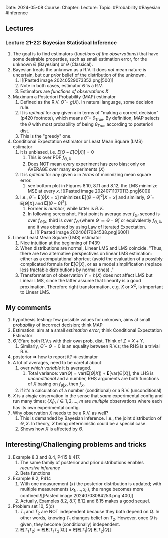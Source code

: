 Date: 2024-05-08
Course:
Chapter: 
Lecture: 
Topic: #Probability #Bayesian #Inference 

## Lectures
### Lecture 21-22: Bayesian Statistical Inference
1. The goal is to find estimators (*functions of the observations*) that have some desirable properties, such as small estimation error, for the unknown $\Theta$ (Bayesian) or $\theta$ (Classical).
2. Bayesian treats the unknown as a R.V. It does *not* mean nature is uncertain, but our *prior* belief of the distribution of the unknown.
	1. ![[Pasted image 20240529073352.png|500]]
	2. Note in both cases, estimator $\hat{\Theta}$ is a R.V. 
	3. Estimators are *functions of observations $X$*
3. Maximum a Posteriori Probability (MAP) estimator
	1. Defined as the R.V. $\hat{\Theta}=g(X)$. In natural language, some decision rule. 
	2. It is *optimal* for *any* given $x$ in terms of "making a correct decision" (p420 footnote), which means $\hat{\theta}=\theta_{\text{True}}$. By definition, MAP selects the $\theta$ with most probability of being $\theta_{\text{True}}$ according to posteriori dist. 
	3. This is the "greedy" one.
4. Conditional Expectation estimator or Least Mean Square (LMS) estimator
	1. it is unbiased, i.e. $E[\Theta - E[\Theta|X]]=0$
		1. This is over PDF $f_{\Theta, X}$
		2. Does NOT mean every experiment has zero bias; only on AVERAGE over many experiments ($X$)
	2. It is *optimal* for *any* given $x$ in *terms* of minimizing mean square error.
		1. see bottom plot in Figures 8.10, 8.11 and 8.12, the LMS minimize MSE at every $x$. ![[Pasted image 20240711070113.png|600]]
	3. I.e., $\hat{\theta} = \mathbf{E}[\theta|X=x]$ minimizes $\mathbf{E}[(\Theta - \hat{\theta})^2|X=x]$ and similarly, $\hat{\Theta} = \mathbf{E}[\Theta|X]$ and $\mathbf{E}[(\theta - \hat{\theta})^2]$.
		1. Former is *number*, while latter is *R.V.*.
		2. In following screenshot. First point is average over $f_{\tilde{\Theta}}$, second is over $f_{\tilde{\Theta}|X}$, third is over $f_{\tilde{\Theta}}$ (where $\tilde{\Theta}\coloneqq \Theta - \hat{\Theta}$) or equivalently $f_{\Theta, X}$, and it was obtained by using Law of Iterated Expectation. 
			1. ![[ Pasted image 20240617084538.png|600]]
5. Linear Least Mean Square (LMS) estimator
	1. Nice intuition at the beginning of P439
	2. When distributions are normal, Linear LMS and LMS coincide. "Thus, there are two alternative perspectives on linear LMS estimation: either as a computational shortcut (avoid the evaluation of a possibly complicated formula for $\mathbf{E}[\Theta|X]$, or as a model simplification (replace less tractable distributions by normal ones) ."
	3. Transformation of observation $Y=h(X)$ does not affect LMS but Linear LMS, since the latter assume that linearity is a good proximation. Therefore right transformation, e.g. $X$ or $X^2$, is important to Linear LMS.
## My comments
1. hypothesis testing: few possible values for unknown, aims at small *probability* of incorrect decision; think MAP
2. Estimation: aim at a small *estimation error*; think Conditional Expectation Estimator
3. $\tilde{\Theta}, \hat{\Theta}$ are both R.V.s with their own prob. dist. Think of $Z = X + Y$.
	1. Similarly, $\hat{\Theta} - \Theta = 0$ is an equality between R.V.s; the RHS is a trivial R.V.. 
4. posterior => how to report it? => estimator
5. A lot of averages, need to be careful about 
	1. over *which variable* it is averaged.
		1. Total variance: $\text{var}(\Theta) = \text{var}(\mathbf{E}[\Theta|X]) + \mathbf{E}[\text{var}(\Theta|X)]$, the LHS is *unconditional* and a number, RHS arguments are both functions of $X$ basing on $f_{\theta|X}$, then $f_X$.
	2. if it's a calculation of a number (conditional) or a R.V. (unconditional)
6. $X$ is a *single* observation in the sense that *same* experimental config and run many times; $\{X_i\},\ i \in {1, 2, ..., m}$ are *multiple* observations where each has its own experimental config.
7. Why observation $X$ needs to be a R.V. as well?
	1. This is demanded by Bayesian inference. I.e., the joint distribution of $\Theta, X$. In theory, $X$ being deterministic could be a special case.
	2. Shows how $X$ is affected by $\Theta$.
## Interesting/Challenging problems and tricks
1. Example 8.3 and 8.4, P415 & 417. 
	1. The same family of posterior and prior distributions enables *recursive inference*
	2. Beta functions
2. Example 8.2, P414
	1. With one measurement ($x$) the posterior distribution is updated; with multiple measurements ($x_1, ..., x_n$), the range becomes more confined.![[Pasted image 20240708084253.png|400]]
	2. Actually, Examples 8.2, 8.7, 8.12 and 8.15 makes a good sequel. 
3. Problem set 10, 5(d)
	1. $T_1$ and $T_2$ are NOT independent because they both depend on $Q$. In other words, knowing $T_1$ changes belief on $T_2$. However, once $Q$ is given, they become (conditionally) independent.
	2. $\mathbf{E}[T_1 T_2] = \mathbf{E}[\mathbf{E}[T_1 T_2|Q]] = \mathbf{E}[\mathbf{E}[T_1|Q]\ \mathbf{E}[T_2|Q]]$ 